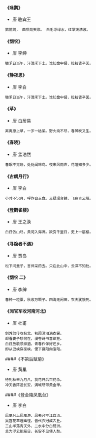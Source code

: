 #### 《咏鹅》

* 唐 骆宾王

```
鹅鹅鹅， 曲项向天歌。 白毛浮绿水，红掌拨清波。
```

#### 《悯农》

* 唐 李绅

```
锄禾日当午，汗滴禾下土。谁知盘中餐，粒粒皆辛苦。
```

#### 《静夜思》

* 唐 李白

```
锄禾日当午，汗滴禾下土。谁知盘中餐，粒粒皆辛苦。
```

#### 《草》

* 唐 白居易

```
离离原上草，一岁一枯荣。野火烧不尽，春风吹又生。
```

#### 《春晓》

* 唐 孟浩然

```
春眠不觉晓，处处闻啼鸟。夜来风雨声，花落知多少。
```

#### 《古朗月行》

* 唐 李白

```
小时不识月，呼作白玉盘。又疑瑶台镜，飞在青云端。
```

#### 《登鹳雀楼》

* 唐 王之涣

```
白日依山尽，黄河入海流。欲穷千里目，更上一层楼。
```

#### 《寻隐者不遇》

* 唐 贾岛

```
松下问童子，言师采药去。只在此山中，云深不知处。
```

#### 《悯农 二》

* 唐 李绅

```
春种一粒粟，秋收万颗子。四海无闲田，农夫犹饿死。
```

#### 《闻官军收河南河北》

* 唐 杜甫

```
剑外忽传收蓟北，初闻涕泪满衣裳。
却看妻子愁何在，漫卷诗书喜欲狂。
白日放歌须纵酒，青春作伴好还乡。
即从巴峡穿巫峡，便下襄阳向洛阳。
```

####《不第后赋菊》

* 唐 黄巢

```
待到秋来九月八，我花开后百花杀。
冲天香阵透长安，满城尽带黄金甲。
```

####《登金陵凤凰台》

* 唐 李白

```
凤凰台上凤凰游，凤去台空江自流。
吴宫花草埋幽径，晋代衣冠成古丘。
三山半落青天外，二水中分白鹭洲。
总为浮云能蔽日，长安不见使人愁。
```